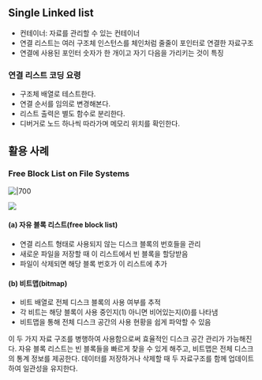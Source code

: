 ## Single Linked list

- 컨테이너: 자료를 관리할 수 있는 컨테이너 
- 연결 리스트는 여러 구조체 인스턴스를 체인처럼 줄줄이 포인터로 연결한 자료구조
- 연결에 사용된 포인터 숫자가 한 개이고 자기 다음을 가리키는 것이 특징

### 연결 리스트 코딩 요령

- 구조체 배열로 테스트한다.
- 연결 순서를 임의로 변경해본다.
- 리스트 출력은 별도 함수로 분리한다.
- 디버거로 노드 하나씩 따라가며 메모리 위치를 확인한다.



## 활용 사례
### Free Block List on File Systems

![|700](https://i.imgur.com/801w7CW.png)


![](https://i.imgur.com/Qv8I6ja.png)

#### (a) 자유 블록 리스트(free block list)

- 연결 리스트 형태로 사용되지 않는 디스크 블록의 번호들을 관리
- 새로운 파일을 저장할 때 이 리스트에서 빈 블록을 할당받음
- 파일이 삭제되면 해당 블록 번호가 이 리스트에 추가

#### (b) 비트맵(bitmap)

- 비트 배열로 전체 디스크 블록의 사용 여부를 추적
- 각 비트는 해당 블록이 사용 중인지(1) 아니면 비어있는지(0)를 나타냄
- 비트맵을 통해 전체 디스크 공간의 사용 현황을 쉽게 파악할 수 있음

이 두 가지 자료 구조를 병행하여 사용함으로써 효율적인 디스크 공간 관리가 가능해진다. 자유 블록 리스트는 빈 블록들을 빠르게 찾을 수 있게 해주고, 비트맵은 전체 디스크의 통계 정보를 제공한다. 데이터를 저장하거나 삭제할 때 두 자료구조를 함께 업데이트하여 일관성을 유지한다.